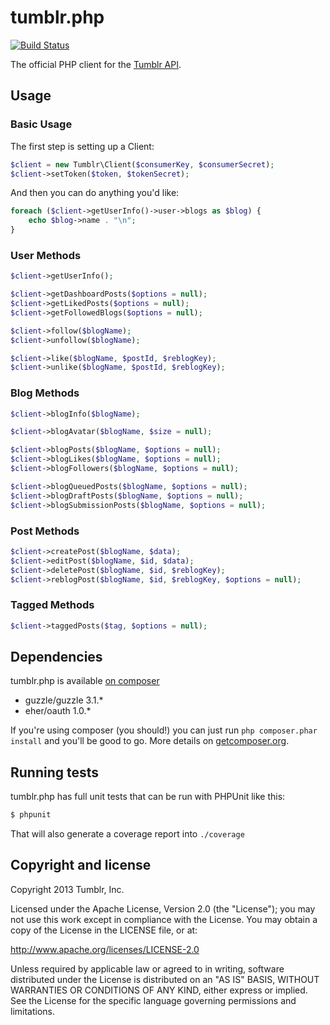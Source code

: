 # tumblr.php

[![Build Status](https://secure.travis-ci.org/tumblr/tumblr.php.png)](http://travis-ci.org/tumblr/tumblr.php)

The official PHP client for the
[Tumblr API](http://www.tumblr.com/docs/en/api/v2).

## Usage

### Basic Usage

The first step is setting up a Client:

``` php
$client = new Tumblr\Client($consumerKey, $consumerSecret);
$client->setToken($token, $tokenSecret);
```

And then you can do anything you'd like:

``` php
foreach ($client->getUserInfo()->user->blogs as $blog) {
	echo $blog->name . "\n";
}
```

### User Methods

``` php
$client->getUserInfo();

$client->getDashboardPosts($options = null);
$client->getLikedPosts($options = null);
$client->getFollowedBlogs($options = null);

$client->follow($blogName);
$client->unfollow($blogName);

$client->like($blogName, $postId, $reblogKey);
$client->unlike($blogName, $postId, $reblogKey);
```

### Blog Methods

``` php
$client->blogInfo($blogName);

$client->blogAvatar($blogName, $size = null);

$client->blogPosts($blogName, $options = null);
$client->blogLikes($blogName, $options = null);
$client->blogFollowers($blogName, $options = null);

$client->blogQueuedPosts($blogName, $options = null);
$client->blogDraftPosts($blogName, $options = null);
$client->blogSubmissionPosts($blogName, $options = null);
```

### Post Methods

``` php
$client->createPost($blogName, $data);
$client->editPost($blogName, $id, $data);
$client->deletePost($blogName, $id, $reblogKey);
$client->reblogPost($blogName, $id, $reblogKey, $options = null);
```

### Tagged Methods

``` php
$client->taggedPosts($tag, $options = null);
```

## Dependencies

tumblr.php is available
[on composer](https://packagist.org/packages/tumblr/tumblr)

* guzzle/guzzle 3.1.*
* eher/oauth 1.0.*

If you're using composer (you should!) you can just run
`php composer.phar install` and you'll be good to go.  More details on
[getcomposer.org](http://getcomposer.org/).

## Running tests

tumblr.php has full unit tests that can be run with PHPUnit like this:

``` bash
$ phpunit
```

That will also generate a coverage report into `./coverage`

## Copyright and license

Copyright 2013 Tumblr, Inc.

Licensed under the Apache License, Version 2.0 (the "License"); you may not
use this work except in compliance with the License. You may obtain a copy of
the License in the LICENSE file, or at:

http://www.apache.org/licenses/LICENSE-2.0

Unless required by applicable law or agreed to in writing, software
distributed under the License is distributed on an "AS IS" BASIS, WITHOUT
WARRANTIES OR CONDITIONS OF ANY KIND, either express or implied. See the
License for the specific language governing permissions and limitations.

